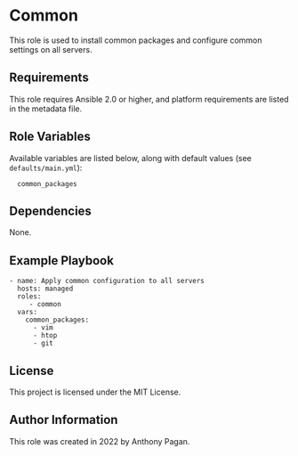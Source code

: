 Common
=========

This role is used to install common packages and configure common settings on all servers.

Requirements
------------

This role requires Ansible 2.0 or higher, and platform requirements are listed in the metadata file.

Role Variables
--------------

Available variables are listed below, along with default values (see `defaults/main.yml`):
  
      common_packages

Dependencies
------------

None.

Example Playbook
----------------

    - name: Apply common configuration to all servers
      hosts: managed
      roles:
         - common
      vars:
        common_packages:
          - vim
          - htop
          - git

License
-------

This project is licensed under the MIT License.

Author Information
------------------

This role was created in 2022 by Anthony Pagan.
